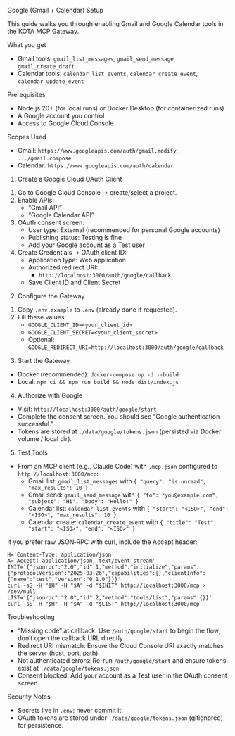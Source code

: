 Google (Gmail + Calendar) Setup

This guide walks you through enabling Gmail and Google Calendar tools in the KOTA MCP Gateway.

What you get
- Gmail tools: `gmail_list_messages`, `gmail_send_message`, `gmail_create_draft`
- Calendar tools: `calendar_list_events`, `calendar_create_event`, `calendar_update_event`

Prerequisites
- Node.js 20+ (for local runs) or Docker Desktop (for containerized runs)
- A Google account you control
- Access to Google Cloud Console

Scopes Used
- Gmail: `https://www.googleapis.com/auth/gmail.modify`, `.../gmail.compose`
- Calendar: `https://www.googleapis.com/auth/calendar`

1) Create a Google Cloud OAuth Client
1. Go to Google Cloud Console → create/select a project.
2. Enable APIs:
   - “Gmail API”
   - “Google Calendar API”
3. OAuth consent screen:
   - User type: External (recommended for personal Google accounts)
   - Publishing status: Testing is fine
   - Add your Google account as a Test user
4. Create Credentials → OAuth client ID:
   - Application type: Web application
   - Authorized redirect URI:
     - `http://localhost:3000/auth/google/callback`
   - Save Client ID and Client Secret

2) Configure the Gateway
1. Copy `.env.example` to `.env` (already done if requested).
2. Fill these values:
   - `GOOGLE_CLIENT_ID=<your_client_id>`
   - `GOOGLE_CLIENT_SECRET=<your_client_secret>`
   - Optional: `GOOGLE_REDIRECT_URI=http://localhost:3000/auth/google/callback`

3) Start the Gateway
- Docker (recommended): `docker-compose up -d --build`
- Local: `npm ci && npm run build && node dist/index.js`

4) Authorize with Google
- Visit: `http://localhost:3000/auth/google/start`
- Complete the consent screen. You should see “Google authentication successful.”
- Tokens are stored at `./data/google/tokens.json` (persisted via Docker volume / local dir).

5) Test Tools
- From an MCP client (e.g., Claude Code) with `.mcp.json` configured to `http://localhost:3000/mcp`:
  - Gmail list: `gmail_list_messages` with `{ "query": "is:unread", "max_results": 10 }`
  - Gmail send: `gmail_send_message` with `{ "to": "you@example.com", "subject": "Hi", "body": "Hello!" }`
  - Calendar list: `calendar_list_events` with `{ "start": "<ISO>", "end": "<ISO>", "max_results": 10 }`
  - Calendar create: `calendar_create_event` with `{ "title": "Test", "start": "<ISO>", "end": "<ISO>" }`

If you prefer raw JSON‑RPC with curl, include the Accept header:

```
H='Content-Type: application/json'
A='Accept: application/json, text/event-stream'
INIT='{"jsonrpc":"2.0","id":1,"method":"initialize","params":{"protocolVersion":"2025-03-26","capabilities":{},"clientInfo":{"name":"test","version":"0.1.0"}}}'
curl -sS -H "$H" -H "$A" -d "$INIT" http://localhost:3000/mcp > /dev/null
LIST='{"jsonrpc":"2.0","id":2,"method":"tools/list","params":{}}'
curl -sS -H "$H" -H "$A" -d "$LIST" http://localhost:3000/mcp
```

Troubleshooting
- “Missing code” at callback: Use `/auth/google/start` to begin the flow; don’t open the callback URL directly.
- Redirect URI mismatch: Ensure the Cloud Console URI exactly matches the server (host, port, path).
- Not authenticated errors: Re-run `/auth/google/start` and ensure tokens exist at `./data/google/tokens.json`.
- Consent blocked: Add your account as a Test user in the OAuth consent screen.

Security Notes
- Secrets live in `.env`; never commit it.
- OAuth tokens are stored under `./data/google/tokens.json` (gitignored) for persistence.

